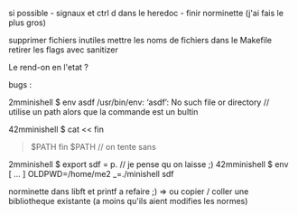 si possible
	- signaux et ctrl d dans le heredoc
	- finir norminette (j'ai fais le plus gros)

supprimer fichiers inutiles
mettre les noms de fichiers dans le Makefile
retirer les flags avec sanitizer

Le rend-on en l'etat ?

bugs :

2mminishell $ env asdf
/usr/bin/env: ‘asdf’: No such file or directory 
// utilise un path alors que la commande est un bultin


42mminishell $ cat << fin
> $PATH
> fin
$PATH				// on tente sans 

2mminishell $ export sdf = p.   // je pense qu on laisse ;)
42mminishell $ env
[ ... ] 
OLDPWD=/home/me2
_=./minishell
sdf

norminette dans libft et printf a refaire ;)
=> ou copier / coller une bibliotheque existante
(a moins qu'ils aient modifies les normes)

